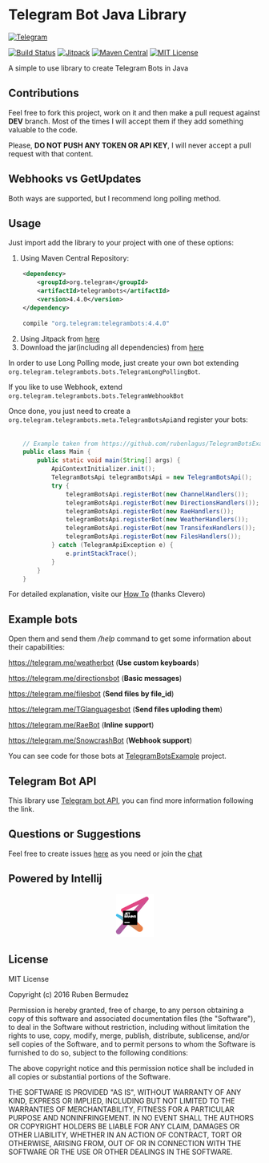 # Telegram Bot Java Library
[![Telegram](http://trellobot.doomdns.org/telegrambadge.svg)](https://telegram.me/JavaBotsApi)


[![Build Status](https://travis-ci.org/rubenlagus/TelegramBots.svg?branch=master)](https://travis-ci.org/rubenlagus/TelegramBots)
[![Jitpack](https://jitpack.io/v/rubenlagus/TelegramBots.svg)](https://jitpack.io/#rubenlagus/TelegramBots)
[![Maven Central](https://maven-badges.herokuapp.com/maven-central/org.telegram/telegrambots/badge.svg)](http://mvnrepository.com/artifact/org.telegram/telegrambots)
[![MIT License](http://img.shields.io/badge/license-MIT-blue.svg?style=flat)](https://github.com/rubenlagus/TelegramBots/blob/master/LICENSE)

A simple to use library to create Telegram Bots in Java

## Contributions
Feel free to fork this project, work on it and then make a pull request against **DEV** branch. Most of the times I will accept them if they add something valuable to the code.

Please, **DO NOT PUSH ANY TOKEN OR API KEY**, I will never accept a pull request with that content.

## Webhooks vs GetUpdates
Both ways are supported, but I recommend long polling method.

## Usage

Just import add the library to your project with one of these options:

  1. Using Maven Central Repository:

```xml
    <dependency>
        <groupId>org.telegram</groupId>
        <artifactId>telegrambots</artifactId>
        <version>4.4.0</version>
    </dependency>
```

```gradle
    compile "org.telegram:telegrambots:4.4.0"
```

  2. Using Jitpack from [here](https://jitpack.io/#rubenlagus/TelegramBots/4.4.0)
  3. Download the jar(including all dependencies) from [here](https://mvnrepository.com/artifact/org.telegram/telegrambots/4.4.0)

In order to use Long Polling mode, just create your own bot extending `org.telegram.telegrambots.bots.TelegramLongPollingBot`.

If you like to use Webhook, extend `org.telegram.telegrambots.bots.TelegramWebhookBot`


Once done, you just need to create a `org.telegram.telegrambots.meta.TelegramBotsApi`and register your bots:

```java

    // Example taken from https://github.com/rubenlagus/TelegramBotsExample
    public class Main {
        public static void main(String[] args) {
            ApiContextInitializer.init();
            TelegramBotsApi telegramBotsApi = new TelegramBotsApi();
            try {
                telegramBotsApi.registerBot(new ChannelHandlers());
                telegramBotsApi.registerBot(new DirectionsHandlers());
                telegramBotsApi.registerBot(new RaeHandlers());
                telegramBotsApi.registerBot(new WeatherHandlers());
                telegramBotsApi.registerBot(new TransifexHandlers());
                telegramBotsApi.registerBot(new FilesHandlers());
            } catch (TelegramApiException e) {
                e.printStackTrace();
            }
        }
    }

```

For detailed explanation, visite our [How To](https://github.com/rubenlagus/TelegramBots/wiki/Getting-Started) (thanks Clevero)


## Example bots
Open them and send them */help* command to get some information about their capabilities:

https://telegram.me/weatherbot (**Use custom keyboards**)

https://telegram.me/directionsbot (**Basic messages**)

https://telegram.me/filesbot (**Send files by file_id**)

https://telegram.me/TGlanguagesbot (**Send files uploding them**)

https://telegram.me/RaeBot (**Inline support**)

https://telegram.me/SnowcrashBot (**Webhook support**)

You can see code for those bots at [TelegramBotsExample](https://github.com/rubenlagus/TelegramBotsExample) project.

## Telegram Bot API
This library use [Telegram bot API](https://core.telegram.org/bots), you can find more information following the link.

## Questions or Suggestions
Feel free to create issues [here](https://github.com/rubenlagus/TelegramBots/issues) as you need or join the [chat](https://telegram.me/JavaBotsApi)

## Powered by Intellij
<p align="center">
   <a href="https://www.jetbrains.com"><img src="jetbrains.png" width="75"></a>
</p>


## License 
MIT License

Copyright (c) 2016 Ruben Bermudez

Permission is hereby granted, free of charge, to any person obtaining a copy
of this software and associated documentation files (the "Software"), to deal
in the Software without restriction, including without limitation the rights
to use, copy, modify, merge, publish, distribute, sublicense, and/or sell
copies of the Software, and to permit persons to whom the Software is
furnished to do so, subject to the following conditions:

The above copyright notice and this permission notice shall be included in all
copies or substantial portions of the Software.

THE SOFTWARE IS PROVIDED "AS IS", WITHOUT WARRANTY OF ANY KIND, EXPRESS OR
IMPLIED, INCLUDING BUT NOT LIMITED TO THE WARRANTIES OF MERCHANTABILITY,
FITNESS FOR A PARTICULAR PURPOSE AND NONINFRINGEMENT. IN NO EVENT SHALL THE
AUTHORS OR COPYRIGHT HOLDERS BE LIABLE FOR ANY CLAIM, DAMAGES OR OTHER
LIABILITY, WHETHER IN AN ACTION OF CONTRACT, TORT OR OTHERWISE, ARISING FROM,
OUT OF OR IN CONNECTION WITH THE SOFTWARE OR THE USE OR OTHER DEALINGS IN THE
SOFTWARE.
